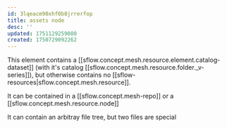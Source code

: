 ```yaml
---
id: 3lqeacm90xhf0b8jrrerfop
title: assets node
desc: ''
updated: 1751129259080
created: 1750729092262
---
```


This element contains a [[sflow.concept.mesh.resource.element.catalog-dataset]] (with it's catalog [[sflow.concept.mesh.resource.folder._v-series]]), but otherwise contains no [[sflow-resources|sflow.concept.mesh.resource]]. 

It can be contained in a [[sflow.concept.mesh-repo]] or a [[sflow.concept.mesh.resource.node]]

It can contain an arbitray file tree, but two files are special